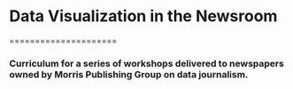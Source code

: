# Data Visualization in the Newsroom
=====================

### Curriculum for a series of workshops delivered to newspapers owned by Morris Publishing Group on data journalism.
